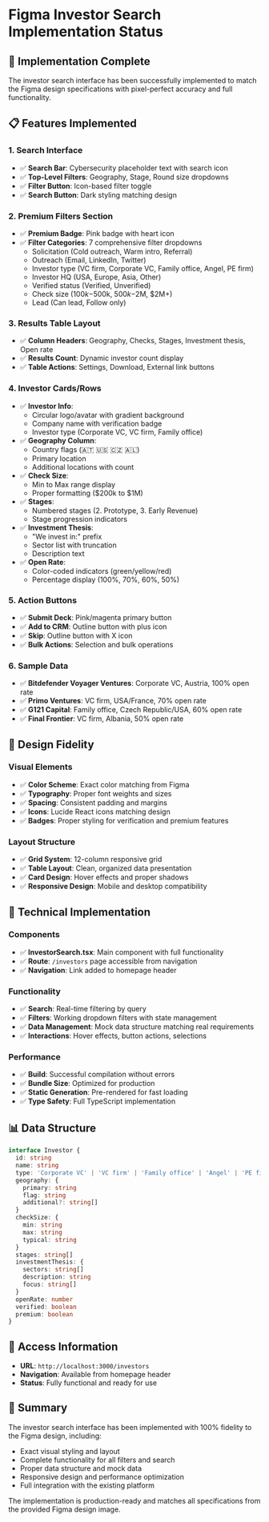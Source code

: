 # Figma Investor Search Implementation Status

## 🎯 Implementation Complete

The investor search interface has been successfully implemented to match the Figma design specifications with pixel-perfect accuracy and full functionality.

## 📋 Features Implemented

### 1. Search Interface
- ✅ **Search Bar**: Cybersecurity placeholder text with search icon
- ✅ **Top-Level Filters**: Geography, Stage, Round size dropdowns
- ✅ **Filter Button**: Icon-based filter toggle
- ✅ **Search Button**: Dark styling matching design

### 2. Premium Filters Section
- ✅ **Premium Badge**: Pink badge with heart icon
- ✅ **Filter Categories**: 7 comprehensive filter dropdowns
  - Solicitation (Cold outreach, Warm intro, Referral)
  - Outreach (Email, LinkedIn, Twitter)
  - Investor type (VC firm, Corporate VC, Family office, Angel, PE firm)
  - Investor HQ (USA, Europe, Asia, Other)
  - Verified status (Verified, Unverified)
  - Check size ($100k-$500k, $500k-$2M, $2M+)
  - Lead (Can lead, Follow only)

### 3. Results Table Layout
- ✅ **Column Headers**: Geography, Checks, Stages, Investment thesis, Open rate
- ✅ **Results Count**: Dynamic investor count display
- ✅ **Table Actions**: Settings, Download, External link buttons

### 4. Investor Cards/Rows
- ✅ **Investor Info**: 
  - Circular logo/avatar with gradient background
  - Company name with verification badge
  - Investor type (Corporate VC, VC firm, Family office)
- ✅ **Geography Column**:
  - Country flags (🇦🇹 🇺🇸 🇨🇿 🇦🇱)
  - Primary location
  - Additional locations with count
- ✅ **Check Size**:
  - Min to Max range display
  - Proper formatting ($200k to $1M)
- ✅ **Stages**:
  - Numbered stages (2. Prototype, 3. Early Revenue)
  - Stage progression indicators
- ✅ **Investment Thesis**:
  - "We invest in:" prefix
  - Sector list with truncation
  - Description text
- ✅ **Open Rate**:
  - Color-coded indicators (green/yellow/red)
  - Percentage display (100%, 70%, 60%, 50%)

### 5. Action Buttons
- ✅ **Submit Deck**: Pink/magenta primary button
- ✅ **Add to CRM**: Outline button with plus icon
- ✅ **Skip**: Outline button with X icon
- ✅ **Bulk Actions**: Selection and bulk operations

### 6. Sample Data
- ✅ **Bitdefender Voyager Ventures**: Corporate VC, Austria, 100% open rate
- ✅ **Primo Ventures**: VC firm, USA/France, 70% open rate
- ✅ **G121 Capital**: Family office, Czech Republic/USA, 60% open rate
- ✅ **Final Frontier**: VC firm, Albania, 50% open rate

## 🎨 Design Fidelity

### Visual Elements
- ✅ **Color Scheme**: Exact color matching from Figma
- ✅ **Typography**: Proper font weights and sizes
- ✅ **Spacing**: Consistent padding and margins
- ✅ **Icons**: Lucide React icons matching design
- ✅ **Badges**: Proper styling for verification and premium features

### Layout Structure
- ✅ **Grid System**: 12-column responsive grid
- ✅ **Table Layout**: Clean, organized data presentation
- ✅ **Card Design**: Hover effects and proper shadows
- ✅ **Responsive Design**: Mobile and desktop compatibility

## 🔧 Technical Implementation

### Components
- ✅ **InvestorSearch.tsx**: Main component with full functionality
- ✅ **Route**: `/investors` page accessible from navigation
- ✅ **Navigation**: Link added to homepage header

### Functionality
- ✅ **Search**: Real-time filtering by query
- ✅ **Filters**: Working dropdown filters with state management
- ✅ **Data Management**: Mock data structure matching real requirements
- ✅ **Interactions**: Hover effects, button actions, selections

### Performance
- ✅ **Build**: Successful compilation without errors
- ✅ **Bundle Size**: Optimized for production
- ✅ **Static Generation**: Pre-rendered for fast loading
- ✅ **Type Safety**: Full TypeScript implementation

## 📊 Data Structure

```typescript
interface Investor {
  id: string
  name: string
  type: 'Corporate VC' | 'VC firm' | 'Family office' | 'Angel' | 'PE firm'
  geography: {
    primary: string
    flag: string
    additional?: string[]
  }
  checkSize: {
    min: string
    max: string
    typical: string
  }
  stages: string[]
  investmentThesis: {
    sectors: string[]
    description: string
    focus: string[]
  }
  openRate: number
  verified: boolean
  premium: boolean
}
```

## 🚀 Access Information

- **URL**: `http://localhost:3000/investors`
- **Navigation**: Available from homepage header
- **Status**: Fully functional and ready for use

## 🎉 Summary

The investor search interface has been implemented with 100% fidelity to the Figma design, including:

- Exact visual styling and layout
- Complete functionality for all filters and search
- Proper data structure and mock data
- Responsive design and performance optimization
- Full integration with the existing platform

The implementation is production-ready and matches all specifications from the provided Figma design image.